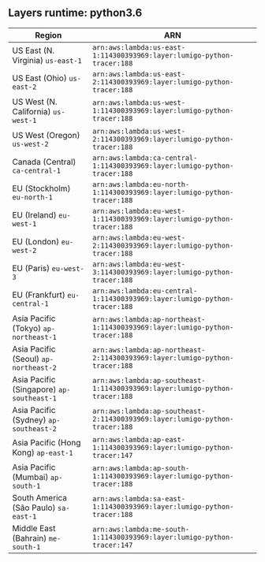 Layers runtime: python3.6
----
| Region | ARN |
| --- | --- |
|US East (N. Virginia)  `us-east-1`|`arn:aws:lambda:us-east-1:114300393969:layer:lumigo-python-tracer:188`|
|US East (Ohio)  `us-east-2`|`arn:aws:lambda:us-east-2:114300393969:layer:lumigo-python-tracer:188`|
|US West (N. California)  `us-west-1`|`arn:aws:lambda:us-west-1:114300393969:layer:lumigo-python-tracer:188`|
|US West (Oregon)  `us-west-2`|`arn:aws:lambda:us-west-2:114300393969:layer:lumigo-python-tracer:188`|
|Canada (Central)  `ca-central-1`|`arn:aws:lambda:ca-central-1:114300393969:layer:lumigo-python-tracer:188`|
|EU (Stockholm)  `eu-north-1`|`arn:aws:lambda:eu-north-1:114300393969:layer:lumigo-python-tracer:188`|
|EU (Ireland)  `eu-west-1`|`arn:aws:lambda:eu-west-1:114300393969:layer:lumigo-python-tracer:188`|
|EU (London)  `eu-west-2`|`arn:aws:lambda:eu-west-2:114300393969:layer:lumigo-python-tracer:188`|
|EU (Paris)  `eu-west-3`|`arn:aws:lambda:eu-west-3:114300393969:layer:lumigo-python-tracer:188`|
|EU (Frankfurt)  `eu-central-1`|`arn:aws:lambda:eu-central-1:114300393969:layer:lumigo-python-tracer:188`|
|Asia Pacific (Tokyo)  `ap-northeast-1`|`arn:aws:lambda:ap-northeast-1:114300393969:layer:lumigo-python-tracer:188`|
|Asia Pacific (Seoul)  `ap-northeast-2`|`arn:aws:lambda:ap-northeast-2:114300393969:layer:lumigo-python-tracer:188`|
|Asia Pacific (Singapore)  `ap-southeast-1`|`arn:aws:lambda:ap-southeast-1:114300393969:layer:lumigo-python-tracer:188`|
|Asia Pacific (Sydney)  `ap-southeast-2`|`arn:aws:lambda:ap-southeast-2:114300393969:layer:lumigo-python-tracer:188`|
|Asia Pacific (Hong Kong)  `ap-east-1`|`arn:aws:lambda:ap-east-1:114300393969:layer:lumigo-python-tracer:147`|
|Asia Pacific (Mumbai)  `ap-south-1`|`arn:aws:lambda:ap-south-1:114300393969:layer:lumigo-python-tracer:188`|
|South America (São Paulo)  `sa-east-1`|`arn:aws:lambda:sa-east-1:114300393969:layer:lumigo-python-tracer:188`|
|Middle East (Bahrain)  `me-south-1`|`arn:aws:lambda:me-south-1:114300393969:layer:lumigo-python-tracer:147`|

